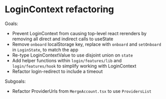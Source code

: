 # LoginContext refactoring

Goals:

- Prevent LoginContext from causing top-level react rerenders by
  removing all direct and indirect calls to useState
- Remove `onboard` localStorage key, replace with `onboard` and
  `setOnboard` in `LoginState`, to match the app
- Re-type LoginContextValue to use disjoint union on `state`
- Add helper functions within `login/features/lib` and
  `login/features/hook` to simplify working with LoginContext
- Refactor login-redirect to include a timeout

Subgoals:

- Refactor ProviderUrls from `MergeAccount.tsx` to use `ProvidersList`
